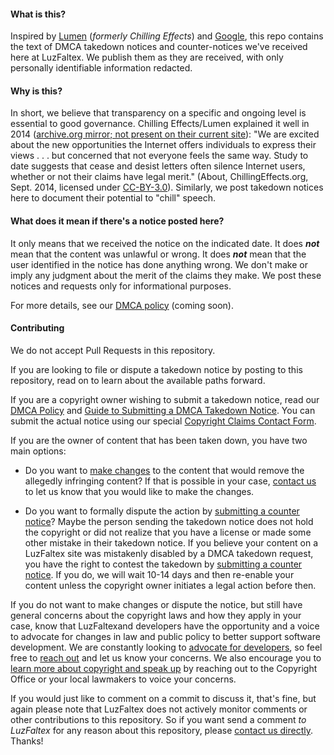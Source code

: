 #### What is this?
Inspired by [Lumen](https://lumendatabase.org/topics/1) (*formerly Chilling Effects*) and [Google](https://cloud.google.com/storage/docs/dmca), this repo contains the text of DMCA takedown notices and counter-notices we've received here at LuzFaltex. We publish them as they are received, with only personally identifiable information redacted.

#### Why is this?
In short, we believe that transparency on a specific and ongoing level is essential to good governance. Chilling Effects/Lumen explained it well in 2014 ([archive.org mirror; not present on their current site](https://web.archive.org/web/20140101160724/http://chillingeffects.org/#donato-if:~:text=We%20are%20excited%20about%20the%20new,its%20misuse%20to%20%22chill%22%20legitimate%20activity.)): "We are excited about the new opportunities the Internet offers individuals to express their views . . . but concerned that not everyone feels the same way. Study to date suggests that cease and desist letters often silence Internet users, whether or not their claims have legal merit." (About, ChillingEffects.org, Sept. 2014, licensed under [CC-BY-3.0](http://creativecommons.org/licenses/by/3.0/us/)). Similarly, we post takedown notices here to document their potential to "chill" speech.

#### What does it mean if there's a notice posted here?
It only means that we received the notice on the indicated date. It does ***not*** mean that the content was unlawful or wrong. It does ***not*** mean that the user identified in the notice has done anything wrong. We don't make or imply any judgment about the merit of the claims they make. We post these notices and requests only for informational purposes.

For more details, see our [DMCA policy](https://docs.luzfaltex.com/legal/dmca) (coming soon).

#### Contributing
We do not accept Pull Requests in this repository. 

If you are looking to file or dispute a takedown notice by posting to this repository, read on to learn about the available paths forward.

If you are a copyright owner wishing to submit a takedown notice, read our [DMCA Policy](https://docs.github.com/en/free-pro-team@latest/github/site-policy/dmca-takedown-policy) and [Guide to Submitting a DMCA Takedown Notice](https://docs.github.com/en/free-pro-team@latest/github/site-policy/guide-to-submitting-a-dmca-takedown-notice). You can submit the actual notice using our special [Copyright Claims Contact Form](https://www.ravenrockrp.com/forms/3-dmca-takedown-notice/).

If you are the owner of content that has been taken down, you have two main options:

  - Do you want to [make changes](https://docs.github.com/en/free-pro-team@latest/github/site-policy/dmca-takedown-policy#c-what-if-i-inadvertently-missed-the-window-to-make-changes) to the content that would remove the allegedly infringing content? If that is possible in your case, [contact us](https://www.ravenrockrp.com/forms/1-contact-form/) to let us know that you would like to make the changes.

  - Do you want to formally dispute the action by [submitting a counter notice](https://docs.github.com/en/free-pro-team@latest/github/site-policy/guide-to-submitting-a-dmca-counter-notice)? Maybe the person sending the takedown notice does not hold the copyright or did not realize that you have a license or made some other mistake in their takedown notice. If you believe your content on a LuzFaltex site was mistakenly disabled by a DMCA takedown request, you have the right to contest the takedown by [submitting a counter notice](https://docs.github.com/en/free-pro-team@latest/github/site-policy/guide-to-submitting-a-dmca-counter-notice). If you do, we will wait 10-14 days and then re-enable your content unless the copyright owner initiates a legal action before then.

If you do not want to make changes or dispute the notice, but still have general concerns about the copyright laws and how they apply in your case, know that LuzFaltexand developers have the opportunity and a voice to advocate for changes in law and public policy to better support software development. We are constantly looking to [advocate for developers](https://github.blog/category/company/policy/), so feel free to [reach out](https://support.github.com/contact) and let us know your concerns. We also encourage you to [learn more about copyright and speak up](https://docs.github.com/en/free-pro-team@latest/github/site-policy/dmca-takedown-policy#learn-more-and-speak-up) by reaching out to the Copyright Office or your local lawmakers to voice your concerns.

If you would just like to comment on a commit to discuss it, that's fine, but again please note that LuzFaltex does not actively monitor comments or other contributions to this repository. So if you want send a comment *to LuzFaltex* for any reason about this repository, please [contact us directly](https://support.github.com/contact). Thanks!


